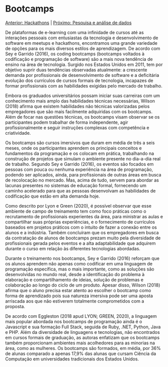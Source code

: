 # Bootcamps

[Anterior: Hackathons](https://github.com/l4ur4oliveira/tcc-knowledge-management/blob/main/sessoes/hackathons.md) | [Próximo: Pesquisa e análise de dados](https://github.com/l4ur4oliveira/tcc-knowledge-management/blob/main/sessoes/pesquisa.md)

De plataformas de e-learning com uma infinidade de cursos até as interações pessoais com entusiastas da tecnologia e desenvolvimento de software em meetups e hackathons, encontramos uma grande variedade de opções para os mais diversos estilos de aprendizagem. De acordo com Sey e Garrido (2016), os coding bootcamps (bootcamps voltados à codificação e programação de software) são a mais nova tendência de ensino na área de tecnologia. Surgido nos Estados Unidos em 2011, tem por objetivo suprir duas tendências observadas atualmente: a crescente demanda por profissionais de desenvolvimento de software e a deficitária evolução dos currículos de cursos formais de tecnologia, incapazes de formar profissionais com as habilidades exigidas pelo mercado de trabalho.

Embora os graduados universitários possam iniciar suas carreiras com um conhecimento mais amplo das habilidades técnicas necessárias, Wilson (2018) afirma que existem habilidades não técnicas valorizadas pelos empregadores que são mais facilmente adquiridas com os bootcamps. Além de focar nas questões técnicas, os bootcamps visam observar se os participantes podem trabalhar de forma independente, agir profissionalmente e seguir instruções complexas com competência e criatividade.

Os bootcamps são cursos imersivos que duram em média de três a seis meses, onde os participantes aprendem os principais conceitos e fundamentos da programação e os colocam em prática, trabalhando na construção de projetos que simulam o ambiente presente no dia-a-dia real de trabalho. Segundo Sey e Garrido (2016), os eventos são focados em pessoas com pouca ou nenhuma experiência na área de programação, podendo ser aplicados, ainda, para profissionais de outras áreas em busca de recolocação no mercado. Mas, acima de tudo, servem para abordar as lacunas presentes no sistemas de educação formal, fornecendo um caminho acelerado para que as pessoas desenvolvam as habilidades de codificação que estão em alta demanda hoje.

Como descrito por Lyon e Green (2020), é possível observar que esse ambiente de campo de treinamento tem como foco práticas como o recrutamento de profissionais experientes da área, para ministrar as aulas e compartilhar suas próprias experiências, e o fornecimento de currículos baseados em projetos práticos com o intuito de fazer a conexão entre os alunos e a indústria. Também concluíram que os empregadores em busca da contratação de alunos de bootcamps prezam muito pela diversidade de profissionais gerada pelos eventos e a alta adaptabilidade que adquirem durante o curso em relação às diferentes tecnologias abordadas.

Durante o treinamento nos bootcamps, Sey e Garrido (2016) reforçam que os alunos aprendem não apenas como codificar em uma linguagem de programação específica, mas o mais importante, como as soluções são desenvolvidas no mundo real, desde a identificação do problema à elaboração e compartilhamento de ideias, solução de problemas e colaboração ao longo do ciclo de um produto. Apesar disso, Wilson (2018) afirma que o aluno precisa estar atento ao escolher o bootcamp como forma de aprendizado pois sua natureza imersiva pode ser uma aposta arriscada aos que não estiverem totalmente comprometidos com a proposta.

De acordo com Eggleston (2018 apud LYON; GREEN, 2020), a linguagem mais popular abordada nos bootcamps de programação ainda é o Javascript e sua formação Full Stack, seguida de Ruby, .NET, Python, Java e PHP. Além da diversidade de linguagens e tecnologias, não encontrados em cursos formais de graduação, as autoras enfatizam que os bootcamps também proporcionam ambientes mais acolhedores para as minorias na área, como as mulheres. Os bootcamps são formados, em média, por 36% de alunas comparado a apenas 17,9% das alunas que cursam Ciência da Computação em universidades tradicionais dos Estados Unidos.
